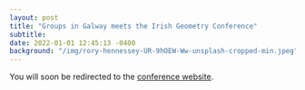 ```yaml
---
layout: post
title: "Groups in Galway meets the Irish Geometry Conference"
subtitle: 
date: 2022-01-01 12:45:13 -0400
background: "/img/rory-hennessey-UR-9hOEW-Ww-unsplash-cropped-min.jpeg"
---
```


<meta http-equiv="Refresh" content="3; url='https://torossmann.github.io/ggg22/'" />

You will soon be redirected to the [conference website](https://torossmann.github.io/ggg22/).

